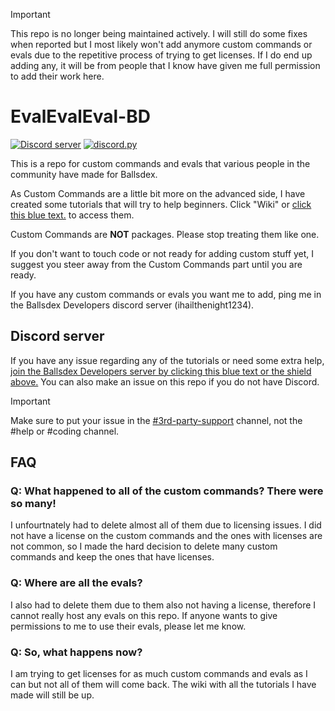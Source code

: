 > [!IMPORTANT]
> This repo is no longer being maintained actively. I will still do some fixes when reported but I most likely won't add anymore custom commands or evals due to the repetitive process of trying to get licenses. If I do end up adding any, it will be from people that I know have given me full permission to add their work here.

# EvalEvalEval-BD
[![Discord server](https://img.shields.io/badge/support-server-5865F2?logo=discord)](https://discord.gg/PKKhee4fvy)
[![discord.py](https://img.shields.io/badge/discord-py-blue.svg)](https://github.com/Rapptz/discord.py)

This is a repo for custom commands and evals that various people in the community have made for Ballsdex.

As Custom Commands are a little bit more on the advanced side, I have created some tutorials that will try to help beginners. Click "Wiki" or [click this blue text.](https://github.com/ContestedWheel/EvalEvalEval-BD/wiki) to access them.

Custom Commands are **NOT** packages. Please stop treating them like one.

If you don't want to touch code or not ready for adding custom stuff yet, I suggest you steer away from the Custom Commands part until you are ready.

If you have any custom commands or evals you want me to add, ping me in the Ballsdex Developers discord server (ihailthenight1234).

## Discord server

If you have any issue regarding any of the tutorials or need some extra help, [join the Ballsdex Developers server by clicking this blue text or the shield above.](https://discord.com/invite/PKKhee4fvy) You can also make an issue on this repo if you do not have Discord.

> [!IMPORTANT]
> Make sure to put your issue in the [#3rd-party-support](https://discord.com/channels/1255250024741212262/1408755671100555324) channel, not the #help or #coding channel.

## FAQ

### Q: What happened to all of the custom commands? There were so many!

I unfourtnately had to delete almost all of them due to licensing issues. I did not have a license on the custom commands and the ones with licenses are not common, so I made the hard decision to delete many custom commands and keep the ones that have licenses.

### Q: Where are all the evals?

I also had to delete them due to them also not having a license, therefore I cannot really host any evals on this repo. If anyone wants to give permissions to me to use their evals, please let me know.

### Q: So, what happens now?

I am trying to get licenses for as much custom commands and evals as I can but not all of them will come back. The wiki with all the tutorials I have made will still be up.
